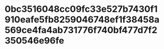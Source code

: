 # 0bc3516048cc09fc33e527b7430f1910eafe5fb8259046748ef1f38458a569ce4fa4ab731776f740bf477d7f2350546e96fe